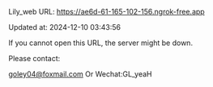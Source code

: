 Lily_web URL: https://ae6d-61-165-102-156.ngrok-free.app

Updated at: 2024-12-10 03:43:56

If you cannot open this URL, the server might be down.

Please contact: 

goley04@foxmail.com Or Wechat:GL_yeaH